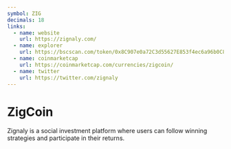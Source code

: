 ```yaml
---
symbol: ZIG
decimals: 18
links:
  - name: website
    url: https://zignaly.com/
  - name: explorer
    url: https://bscscan.com/token/0x8C907e0a72C3d55627E853f4ec6a96b0C8771145
  - name: coinmarketcap
    url: https://coinmarketcap.com/currencies/zigcoin/
  - name: twitter
    url: https://twitter.com/zignaly
---
```


# ZigCoin

Zignaly is a social investment platform where users can follow winning strategies and participate in their returns.

